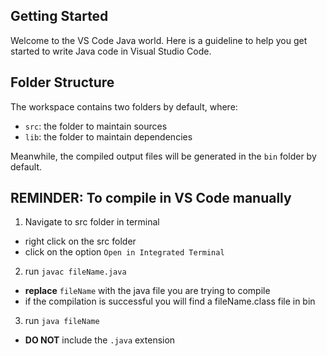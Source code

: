 ## Getting Started

Welcome to the VS Code Java world. Here is a guideline to help you get started to write Java code in Visual Studio Code.

## Folder Structure

The workspace contains two folders by default, where:

- `src`: the folder to maintain sources
- `lib`: the folder to maintain dependencies

Meanwhile, the compiled output files will be generated in the `bin` folder by default.

## REMINDER: To compile in VS Code manually
1. Navigate to src folder in terminal
  * right click on the src folder
  * click on the option `Open in Integrated Terminal`
2. run `javac fileName.java`
  * **replace** `fileName` with the java file you are trying to compile
  * if the compilation is successful you will find a fileName.class file in bin
3. run `java fileName`
  * **DO NOT** include the `.java` extension 
